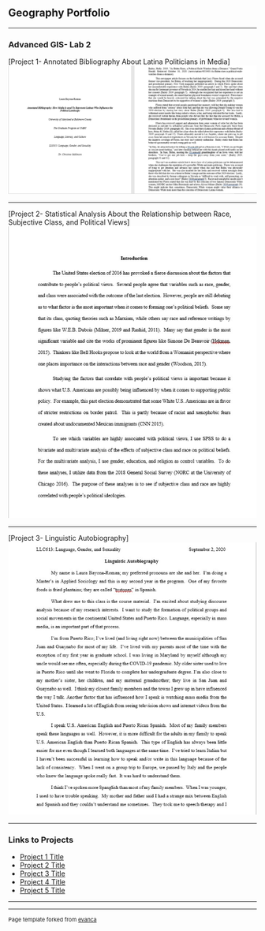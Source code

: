 ## Geography Portfolio

---

### Advanced GIS- Lab 2

[Project 1- Annotated  Bibliography About Latina Politicians in Media] 
 <img src="images/QGIS Class Lab 2 First Image.jpg?raw=true"/>

---
[Project 2- Statistical Analysis About the Relationship between Race, Subjective Class, and Political Views]
<img src="images/QGIS Class Lab 2 Second Image 2.jpg?raw=true"/>

---
[Project 3- Linguistic Autobiography]
<img src="images/QGIS Class Lab 3 Third Image.jpg?raw=true"/>


---

### Links to Projects

- [Project 1 Title](http://example.com/) 
- [Project 2 Title](http://example.com/)
- [Project 3 Title](http://example.com/)
- [Project 4 Title](http://example.com/)
- [Project 5 Title](http://example.com/)

---




---
<p style="font-size:11px">Page template forked from <a href="https://github.com/evanca/quick-portfolio">evanca</a></p>
<!-- Remove above link if you don't want to attibute -->

